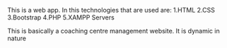 This is a web app. In this technologies that are used are:
1.HTML
2.CSS
3.Bootstrap
4.PHP
5.XAMPP Servers

This is basically a coaching centre management website. It is dynamic in nature
